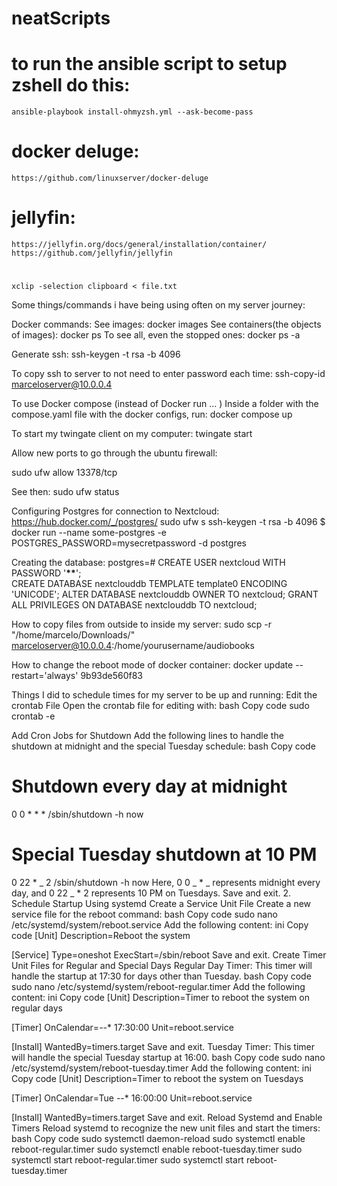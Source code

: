 # neatScripts

# to run the ansible script to setup zshell do this:

`ansible-playbook install-ohmyzsh.yml --ask-become-pass`

# docker deluge:

`https://github.com/linuxserver/docker-deluge`

# jellyfin:

`https://jellyfin.org/docs/general/installation/container/`
`https://github.com/jellyfin/jellyfin`

#

`xclip -selection clipboard < file.txt`

Some things/commands i have being using often on my server journey:

Docker commands:
See images: docker images
See containers(the objects of images): docker ps
To see all, even the stopped ones: docker ps -a

Generate ssh:
ssh-keygen -t rsa -b 4096

To copy ssh to server to not need to enter password each time:
ssh-copy-id marceloserver@10.0.0.4

To use Docker compose (instead of Docker run … )
Inside a folder with the compose.yaml file with the docker configs, run:
docker compose up

To start my twingate client on my computer:
twingate start

Allow new ports to go through the ubuntu firewall:

sudo ufw allow 13378/tcp

See then:
sudo ufw status

Configuring Postgres for connection to Nextcloud:
https://hub.docker.com/_/postgres/
sudo ufw s
ssh-keygen -t rsa -b 4096
$ docker run --name some-postgres -e POSTGRES_PASSWORD=mysecretpassword -d postgres

Creating the database:
postgres=# CREATE USER nextcloud WITH PASSWORD '**\*\***';  
CREATE DATABASE nextclouddb TEMPLATE template0 ENCODING 'UNICODE';
ALTER DATABASE nextclouddb OWNER TO nextcloud;
GRANT ALL PRIVILEGES ON DATABASE nextclouddb TO nextcloud;

How to copy files from outside to inside my server:
sudo scp -r "/home/marcelo/Downloads/" marceloserver@10.0.0.4:/home/yourusername/audiobooks

How to change the reboot mode of docker container:
docker update --restart='always' 9b93de560f83

Things I did to schedule times for my server to be up and running:
Edit the crontab File
Open the crontab file for editing with:
bash
Copy code
sudo crontab -e

Add Cron Jobs for Shutdown
Add the following lines to handle the shutdown at midnight and the special Tuesday schedule:
bash
Copy code

# Shutdown every day at midnight

0 0 \* \* \* /sbin/shutdown -h now

# Special Tuesday shutdown at 10 PM

0 22 \* _ 2 /sbin/shutdown -h now
Here, 0 0 _ \* _ represents midnight every day, and 0 22 _ \* 2 represents 10 PM on Tuesdays.
Save and exit. 2. Schedule Startup Using systemd
Create a Service Unit File
Create a new service file for the reboot command:
bash
Copy code
sudo nano /etc/systemd/system/reboot.service
Add the following content:
ini
Copy code
[Unit]
Description=Reboot the system

[Service]
Type=oneshot
ExecStart=/sbin/reboot
Save and exit.
Create Timer Unit Files for Regular and Special Days
Regular Day Timer: This timer will handle the startup at 17:30 for days other than Tuesday.
bash
Copy code
sudo nano /etc/systemd/system/reboot-regular.timer
Add the following content:
ini
Copy code
[Unit]
Description=Timer to reboot the system on regular days

[Timer]
OnCalendar=_-_-\* 17:30:00
Unit=reboot.service

[Install]
WantedBy=timers.target
Save and exit.
Tuesday Timer: This timer will handle the special Tuesday startup at 16:00.
bash
Copy code
sudo nano /etc/systemd/system/reboot-tuesday.timer
Add the following content:
ini
Copy code
[Unit]
Description=Timer to reboot the system on Tuesdays

[Timer]
OnCalendar=Tue _-_-\* 16:00:00
Unit=reboot.service

[Install]
WantedBy=timers.target
Save and exit.
Reload Systemd and Enable Timers
Reload systemd to recognize the new unit files and start the timers:
bash
Copy code
sudo systemctl daemon-reload
sudo systemctl enable reboot-regular.timer
sudo systemctl enable reboot-tuesday.timer
sudo systemctl start reboot-regular.timer
sudo systemctl start reboot-tuesday.timer
